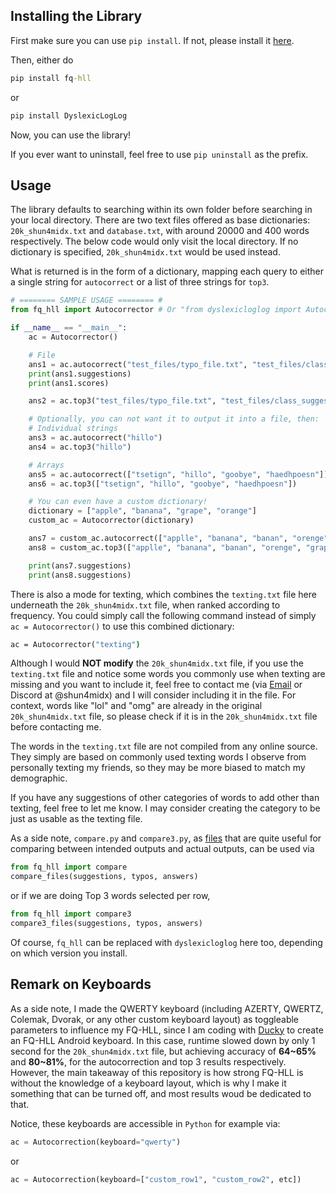 ## Installing the Library
First make sure you can use `pip install`. If not, please install it [here](https://pypi.org/project/pip/).

Then, either do 

```cmd
pip install fq-hll
```

or

```cmd
pip install DyslexicLogLog
```

Now, you can use the library!

If you ever want to uninstall, feel free to use `pip uninstall` as the prefix.

## Usage
The library defaults to searching within its own folder before searching in your local directory. There are two text files offered as base dictionaries: `20k_shun4midx.txt` and `database.txt`, with around 20000 and 400 words respectively. The below code would only visit the local directory. If no dictionary is specified, `20k_shun4midx.txt` would be used instead.

What is returned is in the form of a dictionary, mapping each query to either a single string for `autocorrect` or a list of three strings for `top3`. 

```py
# ======== SAMPLE USAGE ======== #
from fq_hll import Autocorrector # Or "from dyslexicloglog import Autocorrector", just choose the one you installed

if __name__ == "__main__":
    ac = Autocorrector()

    # File
    ans1 = ac.autocorrect("test_files/typo_file.txt", "test_files/class_suggestions.txt")
    print(ans1.suggestions)
    print(ans1.scores)

    ans2 = ac.top3("test_files/typo_file.txt", "test_files/class_suggestions.txt")

    # Optionally, you can not want it to output it into a file, then:
    # Individual strings
    ans3 = ac.autocorrect("hillo")
    ans4 = ac.top3("hillo")

    # Arrays
    ans5 = ac.autocorrect(["tsetign", "hillo", "goobye", "haedhpoesn"])
    ans6 = ac.top3(["tsetign", "hillo", "goobye", "haedhpoesn"])

    # You can even have a custom dictionary!
    dictionary = ["apple", "banana", "grape", "orange"]
    custom_ac = Autocorrector(dictionary)

    ans7 = custom_ac.autocorrect(["applle", "banana", "banan", "orenge", "grap", "pineapple"])
    ans8 = custom_ac.top3(["applle", "banana", "banan", "orenge", "grap", "pineapple"])

    print(ans7.suggestions)
    print(ans8.suggestions)
```

There is also a mode for texting, which combines the `texting.txt` file here underneath the `20k_shun4midx.txt` file, when ranked according to frequency. You could simply call the following command instead of simply `ac = Autocorrector()` to use this combined dictionary:

```cmd
ac = Autocorrector("texting")
```

Although I would **NOT modify** the `20k_shun4midx.txt` file, if you use the `texting.txt` file and notice some words you commonly use when texting are missing and you want to include it, feel free to contact me (via [Email](mailto:shun4midx@gmail.com) or Discord at @shun4midx) and I will consider including it in the file. For context, words like "lol" and "omg" are already in the original `20k_shun4midx.txt` file, so please check if it is in the `20k_shun4midx.txt` file before contacting me.

The words in the `texting.txt` file are not compiled from any online source. They simply are based on commonly used texting words I observe from personally texting my friends, so they may be more biased to match my demographic. 

If you have any suggestions of other categories of words to add other than texting, feel free to let me know. I may consider creating the category to be just as usable as the texting file.

As a side note, `compare.py` and `compare3.py`, as [files](https://github.com/shun4midx/FQ-HyperLogLog-Autocorrect/tree/main/fq_hll_py/src/fq_hll) that are quite useful for comparing between intended outputs and actual outputs, can be used via 

```py
from fq_hll import compare
compare_files(suggestions, typos, answers)
```

or if we are doing Top 3 words selected per row,

```py
from fq_hll import compare3
compare3_files(suggestions, typos, answers)
```

Of course, `fq_hll` can be replaced with `dyslexicloglog` here too, depending on which version you install.

## Remark on Keyboards
As a side note, I made the QWERTY keyboard (including AZERTY, QWERTZ, Colemak, Dvorak, or any other custom keyboard layout) as toggleable parameters to influence my FQ-HLL, since I am coding with [Ducky](https://github.com/ducky4life) to create an FQ-HLL Android keyboard. In this case, runtime slowed down by only 1 second for the `20k_shun4midx.txt` file, but achieving accuracy of **64~65%** and **80~81%**, for the autocorrection and top 3 results respectively. However, the main takeaway of this repository is how strong FQ-HLL is without the knowledge of a keyboard layout, which is why I make it something that can be turned off, and most results woud be dedicated to that.

Notice, these keyboards are accessible in `Python` for example via:

```py
ac = Autocorrection(keyboard="qwerty")
```

or

```py
ac = Autocorrection(keyboard=["custom_row1", "custom_row2", etc])
```